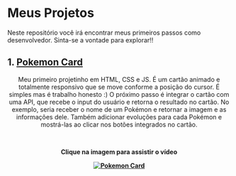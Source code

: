 # Meus Projetos
<p> Neste repositório você irá encontrar meus primeiros passos como desenvolvedor. Sinta-se a vontade para explorar!!
  
## 1. [Pokemon Card](https://github.com/royalfelep/pequenos-projetos/tree/main/pokemon_card)
<p align=center> Meu primeiro projetinho em HTML, CSS e JS. É um cartão animado e totalmente responsivo que se move conforme a posição do cursor. É simples mas é trabalho honesto :)
O próximo passo é integrar o cartão com uma API, que recebe o input do usuário e retorna o resultado no cartão. No exemplo, seria receber o nome de um Pokémon e retornar a imagem e as informações dele. Também adicionar evoluções para cada Pokémon e mostrá-las ao clicar nos botões integrados no cartão. </p>
<br>
<p align=center> <b>Clique na imagem para assistir o vídeo<b> </p align=center>
<p align=center>
<a href="https://www.youtube.com/watch?v=RFwb2e-2E-Q"> <img src="https://user-images.githubusercontent.com/73192682/110264243-9f0ab380-7f97-11eb-916f-79a537966c2a.jpg" alt="Pokemon Card"> </a>
</p align=center>

